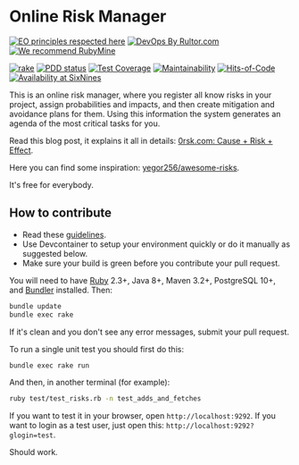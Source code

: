 # Online Risk Manager

[![EO principles respected here](https://www.elegantobjects.org/badge.svg)](https://www.elegantobjects.org)
[![DevOps By Rultor.com](https://www.rultor.com/b/yegor256/0rsk)](https://www.rultor.com/p/yegor256/0rsk)
[![We recommend RubyMine](https://www.elegantobjects.org/rubymine.svg)](https://www.jetbrains.com/ruby/)

[![rake](https://github.com/yegor256/0rsk/actions/workflows/rake.yml/badge.svg)](https://github.com/yegor256/0rsk/actions/workflows/rake.yml)
[![PDD status](https://www.0pdd.com/svg?name=yegor256/0rsk)](https://www.0pdd.com/p?name=yegor256/0rsk)
[![Test Coverage](https://img.shields.io/codecov/c/github/yegor256/0rsk.svg)](https://codecov.io/github/yegor256/0rsk?branch=master)
[![Maintainability](https://api.codeclimate.com/v1/badges/51006993d98c150f21fc/maintainability)](https://codeclimate.com/github/yegor256/0rsk/maintainability)
[![Hits-of-Code](https://hitsofcode.com/github/yegor256/0rsk)](https://hitsofcode.com/view/github/yegor256/0rsk)
[![Availability at SixNines](https://www.sixnines.io/b/6ea3)](https://www.sixnines.io/h/6ea3)

This is an online risk manager, where you register all know risks
  in your project, assign probabilities
  and impacts, and then create mitigation and avoidance
  plans for them.
Using this information the system generates an agenda of
  the most critical tasks for you.

Read this blog post, it explains it all in details:
  [0rsk.com: Cause + Risk + Effect][blog].

Here you can find some inspiration: [yegor256/awesome-risks].

It's free for everybody.

## How to contribute

- Read these [guidelines].
- Use Devcontainer to setup your environment quickly or do it manually as suggested below.
- Make sure your build is green before you contribute your pull request.

You will need to have [Ruby] 2.3+, Java 8+, Maven 3.2+, PostgreSQL 10+,
  and [Bundler] installed.
Then:

```bash
bundle update
bundle exec rake
```

If it's clean and you don't see any error messages, submit your pull request.

To run a single unit test you should first do this:

```bash
bundle exec rake run
```

And then, in another terminal (for example):

```bash
ruby test/test_risks.rb -n test_adds_and_fetches
```

If you want to test it in your browser, open `http://localhost:9292`. If you
want to login as a test user, just open this: `http://localhost:9292?glogin=test`.

Should work.

[blog]: https://www.yegor256.com/2019/05/14/cause-risk-effect.html
[yegor256/awesome-risks]: https://github.com/yegor256/awesome-risks
[guidelines]: https://www.yegor256.com/2014/04/15/github-guidelines.html
[Ruby]: https://www.ruby-lang.org/en/
[Bundler]: https://bundler.io/
